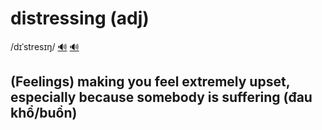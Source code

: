 # distressing (adj)

/dɪˈstresɪŋ/ [🔊](https://www.oxfordlearnersdictionaries.com/media/english/uk_pron/d/dis/distr/distressing__gb_3.mp3) [🔊](https://www.oxfordlearnersdictionaries.com/media/english/us_pron/d/dis/distr/distressing__us_1.mp3)

## (Feelings) making you feel extremely upset, especially because somebody is suffering (đau khổ/buồn)